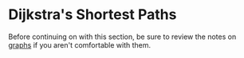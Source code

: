 # Dijkstra's Shortest Paths
Before continuing on with this section, be sure to review the notes on [graphs](https://github.com/bjma/cse-102/tree/master/resources/graphs/README.md) if you aren't comfortable with them.

